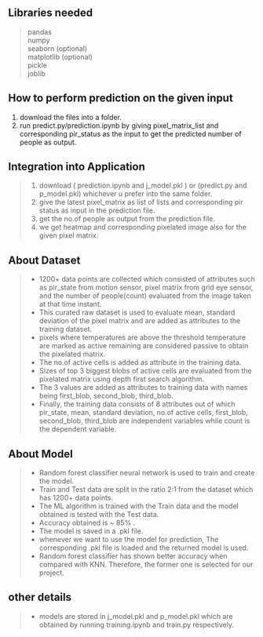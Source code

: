 ## Libraries needed
> pandas<br>
> numpy<br>
> seaborn (optional) <br>
> matplotlib (optional) <br>
> pickle<br>
> joblib<br>

## How to perform prediction on the given input
1) download the files into a folder.
2) run predict.py/prediction.ipynb by giving pixel_matrix_list and corresponding pir_status as the input to get the predicted number of people as output.

## Integration into Application
> 1) download ( prediction.ipynb and j_model.pkl ) or (predict.py and p_model.pkl) whichever u prefer into the same folder.
> 2) give the latest  pixel_matrix as list of lists and corresponding pir status as input in the prediction file.
> 3) get the no.of people as output from the prediction file.
> 4) we get heatmap and corresponding pixelated image also for the given pixel matrix.

## About Dataset
> - 1200+ data points are collected which consisted of attributes such as pir_state from motion sensor, pixel matrix from grid eye sensor, and the number of people(count) evaluated from the image taken at that time instant.<br>
> - This curated raw dataset is used to evaluate mean, standard deviation of the pixel matrix and are added as attributes to the training dataset.<br>
> - pixels where temperatures are above the threshold temperature are marked as active  remaining are considered passive to obtain the pixelated matrix.<br>
> - The no.of active cells is added as attribute in the training data.<br>
> - Sizes of top 3 biggest blobs of active cells are evaluated from the pixelated matrix using depth first search algorithm.<br>
> - The 3 values are added as attributes to training data with names being first_blob, second_blob, third_blob.<br>
> - Finally, the training data consists of 8 attributes out of which pir_state, mean, standard deviation, no.of active cells, first_blob, second_blob, third_blob are independent variables while count is the dependent variable.<br>

## About Model
> - Random forest classifier neural network is used to train and create the model.<br>
> - Train and Test data are split in the ratio 2:1 from the dataset which has 1200+ data points.<br>
> - The ML algorithm is trained with the Train data and the model obtained is tested with the Test data.<br>
> - Accuracy obtained is ~ 85% . <br> 
> - The model is saved in a .pkl file.<br>
> - whenever we want to use the model for prediction, The corresponding .pkl file is loaded and the returned model is used.<br>
> - Random forest classifier has shown better accuracy when compared with KNN. Therefore, the former one is selected for our project.

## other details
> - models are stored in j_model.pkl and p_model.pkl which are obtained by running training.ipynb and train.py respectively.

